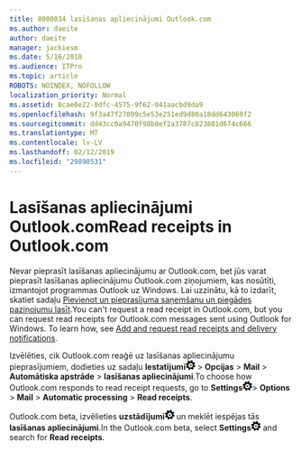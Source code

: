 ```yaml
---
title: 8000034 lasīšanas apliecinājumi Outlook.com
ms.author: daeite
author: daeite
manager: jackiesm
ms.date: 5/16/2018
ms.audience: ITPro
ms.topic: article
ROBOTS: NOINDEX, NOFOLLOW
localization_priority: Normal
ms.assetid: 8cae0e22-0dfc-4575-9f62-041aacbd9da9
ms.openlocfilehash: 9f3a47f27099c5e53e251ed9d80a18dd643069f2
ms.sourcegitcommit: dd43cc0a9470f98b8ef2a3787c823801d674c666
ms.translationtype: MT
ms.contentlocale: lv-LV
ms.lasthandoff: 02/12/2019
ms.locfileid: "29898531"
---
```

# <a name="read-receipts-in-outlookcom"></a><span data-ttu-id="95633-102">Lasīšanas apliecinājumi Outlook.com</span><span class="sxs-lookup"><span data-stu-id="95633-102">Read receipts in Outlook.com</span></span>

<span data-ttu-id="95633-p101">Nevar pieprasīt lasīšanas apliecinājumu ar Outlook.com, bet jūs varat pieprasīt lasīšanas apliecinājumu Outlook.com ziņojumiem, kas nosūtīti, izmantojot programmas Outlook uz Windows. Lai uzzinātu, kā to izdarīt, skatiet sadaļu [Pievienot un pieprasījuma saņemšanu un piegādes paziņojumu lasīt](https://go.microsoft.com/fwlink/p/?linkid=874355).</span><span class="sxs-lookup"><span data-stu-id="95633-p101">You can't request a read receipt in Outlook.com, but you can request read receipts for Outlook.com messages sent using Outlook for Windows. To learn how, see [Add and request read receipts and delivery notifications](https://go.microsoft.com/fwlink/p/?linkid=874355).</span></span>
  
<span data-ttu-id="95633-105">Izvēlēties, cik Outlook.com reaģē uz lasīšanas apliecinājumu pieprasījumiem, dodieties uz sadaļu **Iestatījumi**![iestatījumus](media/f4b2e798-fff1-4a14-931f-5677a4543b58.png) \> **Opcijas** \> **Mail** \> **Automātiska apstrāde** \> **lasīšanas apliecinājumi**.</span><span class="sxs-lookup"><span data-stu-id="95633-105">To choose how Outlook.com responds to read receipt requests, go to **Settings**![Settings](media/f4b2e798-fff1-4a14-931f-5677a4543b58.png)\> **Options** \> **Mail** \> **Automatic processing** \> **Read receipts**.</span></span> 
  
<span data-ttu-id="95633-106">Outlook.com beta, izvēlieties **uzstādījumi**![iestatījumus](media/f4b2e798-fff1-4a14-931f-5677a4543b58.png) un meklēt iespējas tās **lasīšanas apliecinājumi**.</span><span class="sxs-lookup"><span data-stu-id="95633-106">In the Outlook.com beta, select **Settings**![Settings](media/f4b2e798-fff1-4a14-931f-5677a4543b58.png) and search for **Read receipts**.</span></span> 
  

